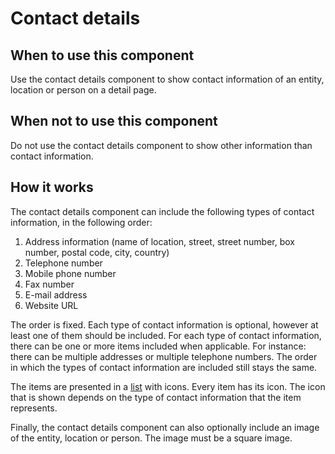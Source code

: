 # Contact details

## When to use this component

Use the contact details component to show contact information of an entity, location or person on a detail page.

## When not to use this component

Do not use the contact details component to show other information than contact information. 

## How it works

The contact details component can include the following types of contact information, in the following order:

1. Address information (name of location, street, street number, box number, postal code, city, country)
2. Telephone number
3. Mobile phone number
4. Fax number
5. E-mail address
6. Website URL

The order is fixed. Each type of contact information is optional, however at least one of them should be included. For each type of contact information, there can be one or more items included when applicable. For instance: there can be multiple addresses or multiple telephone numbers. The order in which the types of contact information are included still stays the same.

The items are presented in a <a href="{{path './list.html'}}">list</a> with icons. Every item has its icon. The icon that is shown depends on the type of contact information that the item represents.

Finally, the contact details component can also optionally include an image of the entity, location or person. The image must be a square image.